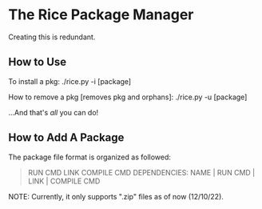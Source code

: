 # The Rice Package Manager

Creating this is redundant.

## How to Use

To install a pkg:
    ./rice.py -i [package]

How to remove a pkg [removes pkg and orphans]:
    ./rice.py -u [package]

...And that's *all* you can do!

## How to Add A Package

The package file format is organized as followed:
> RUN CMD
> LINK
> COMPILE CMD
DEPENDENCIES:
> NAME | RUN CMD | LINK | COMPILE CMD

NOTE: Currently, it only supports ".zip" files as of now (12/10/22).
